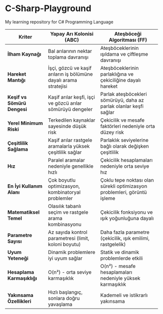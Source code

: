 # C-Sharp-Playground
My learning repository for C# Programming Language

| Kriter | Yapay Arı Kolonisi (ABC) | Ateşböceği Algoritması (FF) |
|--------|--------------------------|----------------------------|
| **İlham Kaynağı** | Bal arılarının nektar toplama davranışı | Ateşböceklerinin ışıldama ve çiftleşme davranışı |
| **Hareket Mantığı** | İşçi, gözcü ve kaşif arıların iş bölümüne dayalı arama stratejisi | Ateşböceklerinin parlaklığına ve çekiciliğine dayalı hareket |
| **Keşif vs Sömürü Dengesi** | Kaşif arılar keşfi, işçi ve gözcü arılar sömürüyü dengeler | Parlak ateşböcekleri sömürüyü, daha az parlak olanlar keşfi sağlar |
| **Yerel Minimum Riski** | Terkedilen kaynaklar sayesinde düşük risk | Çekicilik ve mesafe faktörleri nedeniyle orta düzey risk |
| **Çeşitlilik Sağlama** | Kaşif arılar rastgele aramalarla yüksek çeşitlilik sağlar | Parlaklık seviyelerine bağlı olarak değişken çeşitlilik |
| **Hız** | Paralel aramalar nedeniyle genellikle hızlı | Çekicilik hesaplamaları nedeniyle orta seviye hız |
| **En İyi Kullanım Alanı** | Çok boyutlu optimizasyon, kombinatoryal problemler | Çoklu tepe noktası olan sürekli optimizasyon problemleri, görüntü işleme |
| **Matematiksel Temel** | Olasılık tabanlı seçim ve rastgele arama kombinasyonu | Çekicilik fonksiyonu ve ışık yoğunluğuna dayalı |
| **Parametre Sayısı** | Az sayıda kontrol parametresi (limit, koloni boyutu) | Daha fazla parametre (çekicilik, ışık emilimi, rastgelelik) |
| **Uyum Yeteneği** | Dinamik problemlere iyi uyum sağlar | Statik ve dinamik problemlerde etkili |
| **Hesaplama Karmaşıklığı** | O(n²) - orta seviye karmaşıklık | O(n²) - mesafe hesaplamaları nedeniyle yüksek karmaşıklık |
| **Yakınsama Özellikleri** | Hızlı başlangıç, sonlara doğru yavaşlama | Kademeli ve istikrarlı yakınsama |
